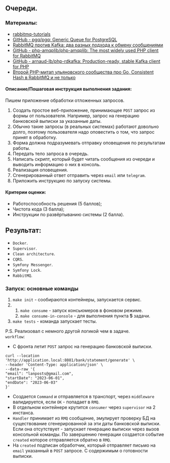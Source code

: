 ## Очереди.

### Материалы:
- [rabbitmq-tutorials](https://github.com/rabbitmq/rabbitmq-tutorials/tree/master/php)
- [GitHub - pgq/pgq: Generic Queue for PostgreSQL](https://github.com/pgq/pgq)
- [RabbitMQ против Kafka: два разных подхода к обмену сообщениями](https://habr.com/ru/company/itsumma/blog/416629/)
- [GitHub - php-amqplib/php-amqplib: The most widely used PHP client for RabbitMQ](https://github.com/php-amqplib/php-amqplib)
- [GitHub - arnaud-lb/php-rdkafka: Production-ready, stable Kafka client for PHP](https://github.com/arnaud-lb/php-rdkafka)
- [Второй PHP-митап ульяновского сообщества про Go, Consistent Hash в RabbitMQ и не только](https://youtu.be/H6FX1KZwcnk)

#### Описание/Пошаговая инструкция выполнения задания:
Пишем приложение обработки отложенных запросов.
1. Создать простое веб-приложение, принимающее `POST` запрос из формы от пользователя. Например, запрос на генерацию банковской выписки за указанные даты.
2. Обычно такие запросы (в реальных системах) работают довольно долго, поэтому пользователя надо оповестить о том, что запрос принят в обработку.
3. Форма должна подразумевать отправку оповещения по результатам работы.
4. Передать тело запроса в очередь.
5. Написать скрипт, который будет читать сообщения из очереди и выводить информацию о них в консоль.
6. Реализация оповещения.
7. Сгенерированный ответ отправить через `email` или `telegram`.
8. Приложить инструкцию по запуску системы.

#### Критерии оценки:
- Работоспособность решения (5 баллов);
- Чистота кода (3 балла);
- Инструкции по развёртыванию системы (2 балла).

## Результат:
- `Docker`.
- `Supervisor`.
- `Clean architecture`.
- `CQRS`.
- `Symfony Messenger`.
- `Symfony Lock`.
- `RabbitMQ`.

### Запуск: основные команды
1. `make init` - сообираются контейнеры, запускается сервис.
2.
    1. `make consume` - запуск консьюмеров в фоновом режиме.
    2. `make consume-in-console` - для выполнения пункта **5** задачи.
3. `make tests` - команда запускает тесты.

P.S. Реализовал с немного другой логикой чем в задаче.  
`workflow`:
- С фронта летит `POST` запрос на генерацию банковской выписки.
```shell
curl --location 'http://application.local:8081/bank/statement/generate' \
--header 'Content-Type: application/json' \
--data-raw '{
"email": "lanposts@gmail.com",
"startDate": "2023-06-01",
"endDate": "2023-06-03"
}'
```
- Создается `Command` и отправляется в транспорт, через `middleware` валидируется, если `OK` - попадает в `RMQ`.
- В отдельном контейнере крутится `consumer` через `supervisor` на 2 инстанса.
- `Handler` принимает из `RMQ` сообщение, эмулирует проверку БД на существование сгенерированной за эти даты банковской выписки. Если она отсутствует - запускает генерацию выписки через вызов консольной команды. По завершению генерации создается событие `created` которое отправляется обратно в `RMQ`.
- На `created` подписан обработчик, который отправляет письмо на `email` указанный в `POST` запросе. С содержимым о готовности выписки.
